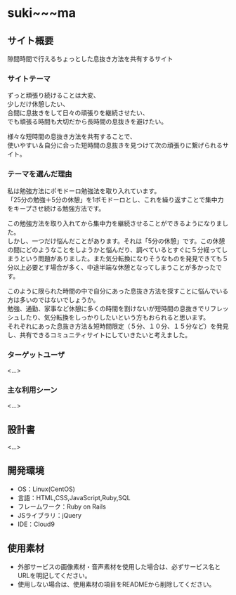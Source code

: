 # suki~~~ma

## サイト概要
隙間時間で行えるちょっとした息抜き方法を共有するサイト

### サイトテーマ
ずっと頑張り続けることは大変、<br>
少しだけ休憩したい、<br>
合間に息抜きをして日々の頑張りを継続させたい、<br>
でも頑張る時間も大切だから長時間の息抜きを避けたい。

様々な短時間の息抜き方法を共有することで、<br>
使いやすい＆自分に合った短時間の息抜きを見つけて次の頑張りに繋げられるサイト。

### テーマを選んだ理由
私は勉強方法にポモドーロ勉強法を取り入れています。<br>
「25分の勉強＋5分の休憩」を1ポモドーロとし、これを繰り返すことで集中力をキープさせ続ける勉強方法です。

この勉強方法を取り入れてから集中力を継続させることができるようになりました。<br>
しかし、一つだけ悩んだことがあります。それは「5分の休憩」です。この休憩の間にどのようなことをしようかと悩んだり、調べているとすぐに５分経ってしまうという問題がありました。また気分転換になりそうなものを発見できても５分以上必要とす場合が多く、中途半端な休憩となってしまうことが多かったです。

このように限られた時間の中で自分にあった息抜き方法を探すことに悩んでいる方は多いのではないでしょうか。<br>
勉強、通勤、家事など休憩に多くの時間を割けないが短時間の息抜きでリフレッシュしたり、気分転換をしっかりしたいという方もおられると思います。<br>
それぞれにあった息抜き方法＆短時間限定（５分、１０分、１５分など）を発見し、共有できるコミュニティサイトにしていきたいと考えました。

### ターゲットユーザ
<...>

### 主な利用シーン
<...>

## 設計書
<...>

## 開発環境
- OS：Linux(CentOS)
- 言語：HTML,CSS,JavaScript,Ruby,SQL
- フレームワーク：Ruby on Rails
- JSライブラリ：jQuery
- IDE：Cloud9

## 使用素材
- 外部サービスの画像素材・音声素材を使用した場合は、必ずサービス名とURLを明記してください。
- 使用しない場合は、使用素材の項目をREADMEから削除してください。
